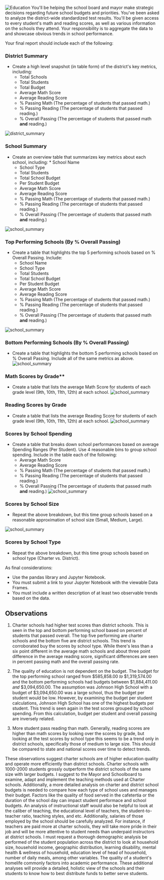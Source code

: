 

![Education](Images/education.png)
You'll be helping the school board and mayor make strategic decisions regarding future school budgets and priorities. You've been asked to analyze the district-wide standardized test results. You'll be given access to every student's math and reading scores, as well as various information on the schools they attend. Your responsibility is to aggregate the data to and showcase obvious trends in school performance.

Your final report should include each of the following:
### District Summary
* Create a high level snapshot (in table form) of the district's key metrics, including:
  * Total Schools
  * Total Students
  * Total Budget
  * Average Math Score
  * Average Reading Score
  * % Passing Math (The percentage of students that passed math.)
  * % Passing Reading (The percentage of students that passed reading.)
  * % Overall Passing (The percentage of students that passed math **and** reading.)

![district_summary](Images/district_summary.png)


### School Summary
* Create an overview table that summarizes key metrics about each school, including:
		* School Name
  * School Type
  * Total Students
  * Total School Budget
  * Per Student Budget
  * Average Math Score
  * Average Reading Score
  * % Passing Math (The percentage of students that passed math.)
  * % Passing Reading (The percentage of students that passed reading.)
  * % Overall Passing (The percentage of students that passed math **and** reading.)

![school_summary](Images/school_summary.png)

### Top Performing Schools (By % Overall Passing)
* Create a table that highlights the top 5 performing schools based on % Overall Passing. Include:
  * School Name
  * School Type
  * Total Students
  * Total School Budget
  * Per Student Budget
  * Average Math Score
  * Average Reading Score
  * % Passing Math (The percentage of students that passed math.)
  * % Passing Reading (The percentage of students that passed reading.)
  * % Overall Passing (The percentage of students that passed math **and** reading.)
  
![school_summary](Images/school_summary.png)  

### Bottom Performing Schools (By % Overall Passing)
* Create a table that highlights the bottom 5 performing schools based on % Overall Passing. Include all of the same metrics as above.
![school_summary](Images/school_summary.png)


### Math Scores by Grade\*\*
* Create a table that lists the average Math Score for students of each grade level (9th, 10th, 11th, 12th) at each school.
![school_summary](Images/school_summary.png)


### Reading Scores by Grade
* Create a table that lists the average Reading Score for students of each grade level (9th, 10th, 11th, 12th) at each school.
![school_summary](Images/school_summary.png)


### Scores by School Spending
* Create a table that breaks down school performances based on average Spending Ranges (Per Student). Use 4 reasonable bins to group school spending. Include in the table each of the following:
  * Average Math Score
  * Average Reading Score
  * % Passing Math (The percentage of students that passed math.)
  * % Passing Reading (The percentage of students that passed reading.)
  * % Overall Passing (The percentage of students that passed math **and** reading.)
![school_summary](Images/school_summary.png)

### Scores by School Size
* Repeat the above breakdown, but this time group schools based on a reasonable approximation of school size (Small, Medium, Large).

![school_summary](Images/school_summary.png)

### Scores by School Type
* Repeat the above breakdown, but this time group schools based on school type (Charter vs. District).

As final considerations:
* Use the pandas library and Jupyter Notebook.
* You must submit a link to your Jupyter Notebook with the viewable Data Frames.
* You must include a written description of at least two observable trends based on the data.

## Observations

1. Charter schools had higher test scores than district schools. This is seen in the top and bottom performing school based on percent of students that passed overall. The top five performing are charter schools and the bottom five are district schools. This trend is corroborated buy the scores by school type. While there's less than a six point different in the average math schools and about three point difference in the average reading score, significant differences are seen in percent passing math and the overall passing rate.

2. The quality of education is not dependent on the budget. The budget for the top performing school ranged from  $585,858.00 𝑡𝑜 $1,319,574.00 and the bottom performing schools had budgets between  $1,884,411.00 𝑎𝑛𝑑 $3,094,650.00. The assumption was Johnson High School with a budget of $3,094,650.00 was a large school, thus the budget per student would be low. However, by examining the budget per student calculations, Johnson High School has one of the highest budgets per student. This trend is seen again in the test scores grouped by school spending. From this calculation, budget per student and overall passing are inversely related.

3. More student pass reading than math. Generally, reading scores are higher than math scores by looking over the scores by grade, but looking at the test scores by school type this seems to be a trend only in district schools, specifically those of medium to large size. This should be compared to state and national scores over time to detect trends.

These observations suggest charter schools are of higher education quality and operate more efficiently than district schools. Charter schools with 1000-2000 students grossly outperform the district schools of the same size with larger budgets. I suggest to the Mayor and Schoolboard to examine, adapt and implement the teaching methods used at Charter schools. Additionally, a more detailed analysis on charter and district school budgets is needed to compare how each type of school uses and manages their budget. Factors like the quality of food served in the cafetertia or the duration of the school day can impact student performace and school budgets. An analysis of instructional staff would also be helpful to look at the caliber of teaching, the educational level of teachers, the student-to-teacher ratio, teaching styles, and etc. Additionally, salaries of those employed by the school should be carefully analyzed. For instance, if teachers are paid more at charter schools, they will take more pride in their job and will be more attentive to student needs than underpaid instructors at district schools. I must request a thorough demographic analysis be performed of the student population across the district to look at household size, household income, geographic distribution, learning disability, mental health & wellness of household, education level of head of household, number of daily meals, among other variables. The quality of a student's homelife commonly factors into academic performance. These additional analyses will provide a detailed, holistic view of the schools and their students to know how to best distribute funds to better serve students.

